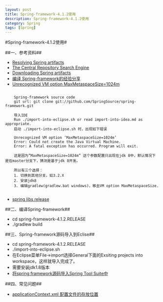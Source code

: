 ```yaml
---
layout: post
title: Spring-framework-4.1.2使用
description: Spring-framework-4.1.2使用
category: Spring
tags: [Spring]
---
```


#Spring-framework-4.1.2使用#

##一、参考资料##

* [Resolving Spring artifacts](https://github.com/spring-projects/spring-framework/wiki/Downloading-Spring-artifacts#resolving-spring-artifacts)
* [The Central Repository Search Engine](http://search.maven.org/#search%7Cga%7C1%7Cg%3A%22org.springframework%22%20AND%20v%3A%224.1.2.RELEASE%22)
* [Downloading Spring artifacts](https://github.com/spring-projects/spring-framework/wiki/Downloading-Spring-artifacts)
* [编译 Spring-framework的经验分享](http://www.th7.cn/Program/java/201410/301614.shtml)
* [Unrecognized VM option MaxMetaspaceSize=1024m](http://blog.sina.com.cn/s/blog_4abbf0ae0101ehy3.html)

```

	Spring-framework source code
	git url: git clone git://github.com/SpringSource/spring-framework.git

	导入IDE
	Run ./import-into-eclipse.sh or read import-into-idea.md as appropriate.
	启动 ./import-into-eclipse.sh 时，出现如下错误

	Unrecognized VM option ‘MaxMetaspaceSize=1024m’
	Error: Could not create the Java Virtual Machine.
	Error: A fatal exception has occurred. Program will exit.

	这是因为”MaxMetaspaceSize=1024m” 这个参数配置只出现在jdk 8中，默认情况下是在master分支下，猜测是基于jdk 8开发。

	所以有三个选择：
	1. 切换到其他分支，如3.2.X
	2. 安装jdk8
	3. 编辑gradlew(gradlew.bat windows)，移去VM option MaxMetaspaceSize.
	
```

* [spring libs release](http://repo.spring.io/libs-release/)


##二、编译Spring-framework##

* cd spring-framework-4.1.2.RELEASE
* ./gradlew build

##三、Spring-framework源码导入到Eclise##

* cd spring-framework-4.1.2.RELEASE
* ./import-into-eclipse.sh
* 在Eclipse菜单File->import选择General下面的Exsiting projects into workspace，这样就导入完成了。
* 需要安装jdk1.8版本
* [将spring framework源码导入Spring Tool Suite中](http://wind-bell27.iteye.com/blog/1969930)

##四、常见问题##

* [applicationContext.xml 配置文件的存放位置](http://www.cnblogs.com/wanggd/archive/2013/05/20/3087972.html)


